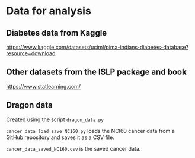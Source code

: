 # Data for analysis



## Diabetes data from Kaggle

https://www.kaggle.com/datasets/uciml/pima-indians-diabetes-database?resource=download

## Other datasets from the ISLP package and book

https://www.statlearning.com/

## Dragon data

Created using the script `dragon_data.py`

`cancer_data_load_save_NC160.py` loads the NCI60 cancer data from a GitHub repository and saves it as a CSV file.

`cancer_data_saved_NC160.csv` is the saved cancer data.